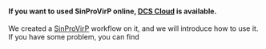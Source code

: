 #### If you want to used SinProVirP online, [DCS Cloud](https://cloud.stomics.tech/#/login) is available.
We created a [SinProVirP](https://cloud.stomics.tech/library/#/tool/detail/workflow/WF09202503109bppPb/1.0.0?zone=st) workflow on it, and we will introduce how to use it. If you have some problem, you can find 
